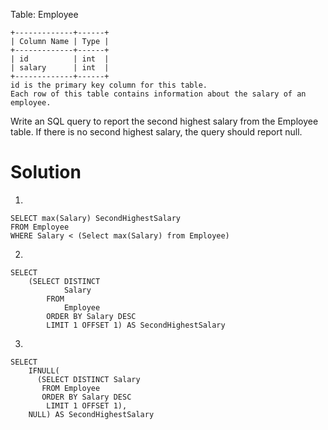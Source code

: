 Table: Employee

```
+-------------+------+
| Column Name | Type |
+-------------+------+
| id          | int  |
| salary      | int  |
+-------------+------+
id is the primary key column for this table.
Each row of this table contains information about the salary of an employee.
```

Write an SQL query to report the second highest salary from the Employee table. If there is no second highest salary, the query should report null.

# Solution

1.

```
SELECT max(Salary) SecondHighestSalary
FROM Employee
WHERE Salary < (Select max(Salary) from Employee)
```

2.

```
SELECT
    (SELECT DISTINCT
            Salary
        FROM
            Employee
        ORDER BY Salary DESC
        LIMIT 1 OFFSET 1) AS SecondHighestSalary
```

3.

```
SELECT
    IFNULL(
      (SELECT DISTINCT Salary
       FROM Employee
       ORDER BY Salary DESC
        LIMIT 1 OFFSET 1),
    NULL) AS SecondHighestSalary
```
